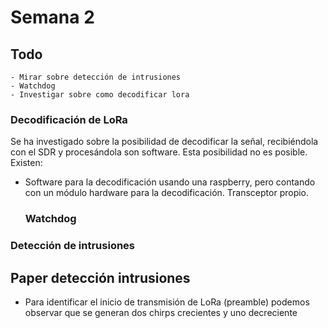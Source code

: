 # Semana 2

## Todo

    - Mirar sobre detección de intrusiones
    - Watchdog
    - Investigar sobre como decodificar lora

### Decodificación de LoRa

Se ha investigado sobre la posibilidad de decodificar la señal, recibiéndola con el SDR y procesándola son software. Esta posibilidad no es posible. Existen:

* Software para la decodificación usando una raspberry, pero contando con un módulo hardware para la decodificación. Transceptor propio.
  
  ### Watchdog

### Detección de intrusiones

## Paper detección intrusiones

* Para identificar el inicio de transmisión de LoRa (preamble) podemos observar que se generan dos chirps crecientes y uno decreciente